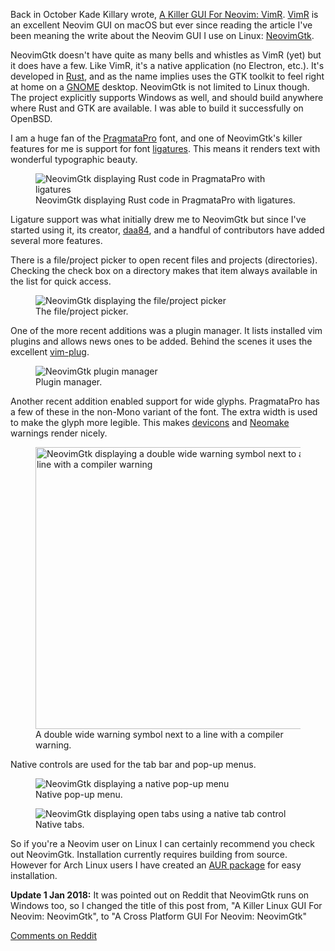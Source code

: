 Back in October Kade Killary wrote, [A Killer GUI For Neovim: VimR][kade-vimr].
[VimR] is an excellent Neovim GUI on macOS but ever since reading the article
I've been meaning the write about the Neovim GUI I use on Linux: [NeovimGtk].

NeovimGtk doesn't have quite as many bells and whistles as VimR (yet) but it
does have a few. Like VimR, it's a native application (no Electron, etc.). It's
developed in [Rust], and as the name implies uses the GTK toolkit to feel right
at home on a [GNOME] desktop. NeovimGtk is not limited to Linux though. The
project explicitly supports Windows as well, and should build anywhere where
Rust and GTK are available. I was able to build it successfully on OpenBSD.

I am a huge fan of the [PragmataPro] font, and one of NeovimGtk's killer
features for me is support for font [ligatures]. This means it renders text
with wonderful typographic beauty.

<figure>
  <img src="/images/2017/neovim-gtk-ligatures.png" alt="NeovimGtk displaying Rust code in PragmataPro with ligatures" />
  <figcaption>NeovimGtk displaying Rust code in PragmataPro with ligatures.</figcaption>
</figure>

Ligature support was what initially drew me to NeovimGtk but since I've started
using it, its creator, [daa84], and a handful of contributors have added
several more features.

There is a file/project picker to open recent files and projects (directories).
Checking the check box on a directory makes that item always available in the
list for quick access.

<figure>
  <img src="/images/2017/neovim-gtk-project-switcher.png" alt="NeovimGtk displaying the file/project picker" />
  <figcaption>The file/project picker.</figcaption>
</figure>

One of the more recent additions was a plugin manager. It lists installed vim
plugins and allows news ones to be added. Behind the scenes it uses the
excellent [vim-plug].

<figure>
  <img src="/images/2017/neovim-gtk-plugin-manager.png" alt="NeovimGtk plugin manager" />
  <figcaption>Plugin manager.</figcaption>
</figure>

Another recent addition enabled support for wide glyphs. PragmataPro has a few
of these in the non-Mono variant of the font. The extra width is used to make
the glyph more legible. This makes [devicons] and [Neomake] warnings render nicely.

<figure>
  <img src="/images/2017/neovim-gtk-wide-glyphs.png" alt="NeovimGtk displaying a double wide warning symbol next to a line with a compiler warning" width="451" />
  <figcaption>A double wide warning symbol next to a line with a compiler warning.</figcaption>
</figure>


Native controls are used for the tab bar and pop-up menus.

<figure>
  <img src="/images/2017/neovim-gtk-gui-menu.png" alt="NeovimGtk displaying a native pop-up menu" />
  <figcaption>Native pop-up menu.</figcaption>
</figure>

<figure>
  <img src="/images/2017/neovim-gtk-native-tabs.png" alt="NeovimGtk displaying open tabs using a native tab control" />
  <figcaption>Native tabs.</figcaption>
</figure>

So if you're a Neovim user on Linux I can certainly recommend you check out
NeovimGtk. Installation currently requires building from source. However for
Arch Linux users I have created an [AUR package] for easy installation.

**Update 1 Jan 2018:** It was pointed out on Reddit that NeovimGtk runs on
Windows too, so I changed the title of this post from, "A Killer Linux GUI For
Neovim: NeovimGtk", to "A Cross Platform GUI For Neovim: NeovimGtk"

[Comments on Reddit][reddit]

[kade-vimr]: https://medium.com/@kadek/a-killer-gui-for-neovim-vimr-ce68e4fa1a3b
[NeovimGtk]: https://github.com/daa84/neovim-gtk
[Rust]: https://www.rust-lang.org/
[PragmataPro]: https://www.fsd.it/shop/fonts/pragmatapro/
[ligatures]: https://en.wikipedia.org/wiki/Typographic_ligature
[daa84]: https://github.com/daa84
[VimR]: http://vimr.org/
[vim-plug]: https://github.com/junegunn/vim-plug
[AUR package]: https://aur.archlinux.org/packages/neovim-gtk-git
[devicons]: https://github.com/ryanoasis/vim-devicons
[Neomake]: https://github.com/neomake/neomake
[reddit]: https://www.reddit.com/r/neovim/comments/7n56ju/a_killer_linux_gui_for_neovim_neovimgtk/
[GNOME]: https://www.gnome.org/
